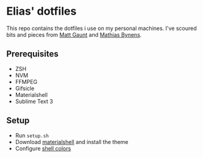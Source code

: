 # Elias' dotfiles
This repo contains the dotfiles i use on my personal machines.
I've scoured bits and pieces from [Matt Gaunt](https://github.com/gauntface/dotfiles/)
and [Mathias Bynens](https://github.com/mathiasbynens/dotfiles/). 

## Prerequisites
* ZSH
* NVM
* FFMPEG
* Gifsicle
* Materialshell
* Sublime Text 3

## Setup
* Run `setup.sh`
* Download [materialshell](https://github.com/carloscuesta/materialshell#download) and install the theme
* Configure [shell colors](https://github.com/carloscuesta/materialshell#shell-colors)

